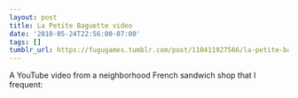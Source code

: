 ```yaml
---
layout: post
title: La Petite Baguette video
date: '2010-05-24T22:56:00-07:00'
tags: []
tumblr_url: https://fugugames.tumblr.com/post/110411927566/la-petite-baguette-video
---
```

A YouTube video from a neighborhood French sandwich shop that I frequent:

